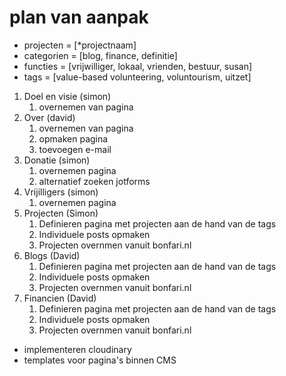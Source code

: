 # plan van aanpak

-   projecten = [*projectnaam]
-   categorien = [blog, finance, definitie]
-   functies = [vrijwilliger, lokaal, vrienden, bestuur, susan]
-   tags = [value-based volunteering, voluntourism, uitzet]

1.  Doel en visie (simon)
    1.  overnemen van pagina
2.  Over (david)
    1. overnemen van pagina
    2. opmaken pagina
    3. toevoegen e-mail
3.  Donatie (simon)
    1.  overnemen pagina
    2.  alternatief zoeken jotforms
4.  Vrijilligers (simon)
    1.  overnemen pagina
5.  Projecten (Simon)
    1.  Definieren pagina met projecten aan de hand van de tags
    2.  Individuele posts opmaken
    3.  Projecten overnmen vanuit bonfari.nl
6.  Blogs (David)
    1.  Definieren pagina met projecten aan de hand van de tags
    2.  Individuele posts opmaken
    3.  Projecten overnmen vanuit bonfari.nl
7.  Financien (David)
    1.  Definieren pagina met projecten aan de hand van de tags
    2.  Individuele posts opmaken
    3.  Projecten overnmen vanuit bonfari.nl

-   implementeren cloudinary
-   templates voor pagina's binnen CMS
